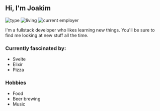 ## Hi, I'm Joakim

![type](https://img.shields.io/badge/type-fullstack-5B9ED9?style=for-the-badge)
![living](https://img.shields.io/badge/living-stockholm-F2A057?style=for-the-badge)
![current employer](https://img.shields.io/badge/current_employer-spotify-5B9ED9?style=for-the-badge)

I'm a fullstack developer who likes learning new things. You'll be sure to find me looking at new stuff all the time. 

### Currently fascinated by:
- Svelte
- Elixir
- Pizza

### Hobbies
- Food
- Beer brewing
- Music
